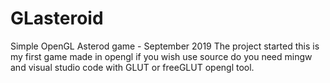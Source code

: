 # GLasteroid
Simple OpenGL Asterod game - September 2019
The project started this is my first game made in opengl
if you wish use source do you need mingw and visual studio code with
GLUT or freeGLUT opengl tool.

